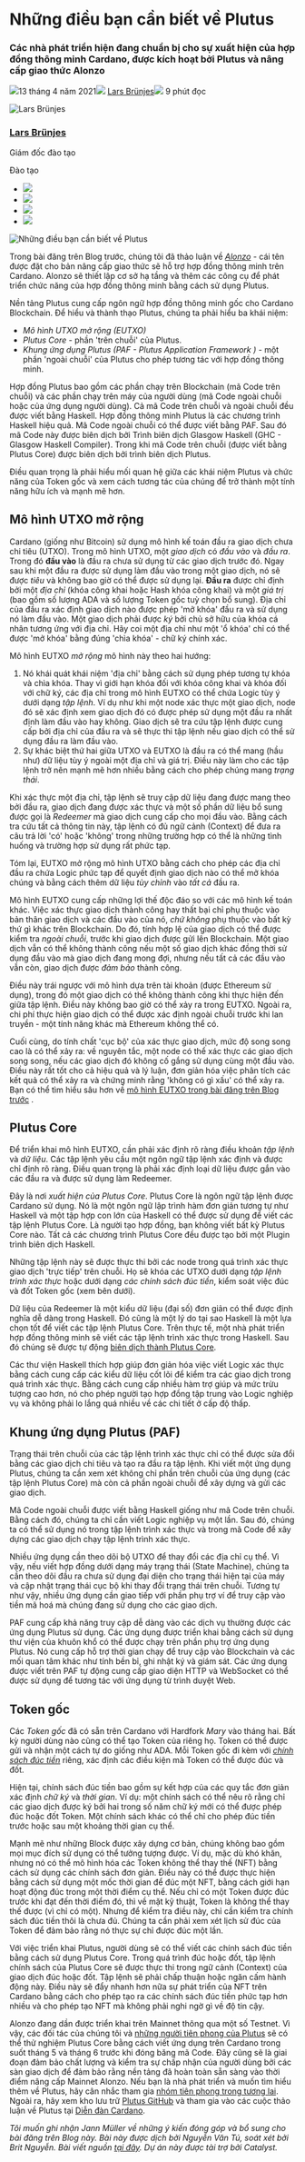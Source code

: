 # Những điều bạn cần biết về Plutus

### **Các nhà phát triển hiện đang chuẩn bị cho sự xuất hiện của hợp đồng thông minh Cardano, được kích hoạt bởi Plutus và nâng cấp giao thức Alonzo**

![](img/2021-04-13-plutus-what-you-need-to-know.002.png)13 tháng 4 năm 2021![](img/2021-04-13-plutus-what-you-need-to-know.002.png) [Lars Brünjes](tmp//en/blog/authors/lars-brunjes/page-1/)![](img/2021-04-13-plutus-what-you-need-to-know.003.png) 9 phút đọc

![Lars Brünjes](img/2021-04-13-plutus-what-you-need-to-know.004.png)[](tmp//en/blog/authors/lars-brunjes/page-1/)

### [**Lars Brünjes**](tmp//en/blog/authors/lars-brunjes/page-1/)

Giám đốc đào tạo

Đào tạo

- ![](img/2021-04-13-plutus-what-you-need-to-know.005.png)[](mailto:lars.bruenjes@iohk.io "Email")
- ![](img/2021-04-13-plutus-what-you-need-to-know.006.png)[](https://www.linkedin.com/in/dr-lars-br%C3%BCnjes-1640993b "LinkedIn")
- ![](img/2021-04-13-plutus-what-you-need-to-know.007.png)[](https://twitter.com/LarsBrunjes "Twitter")
- ![](img/2021-04-13-plutus-what-you-need-to-know.008.png)[](https://github.com/brunjlar "GitHub")

![Những điều bạn cần biết về Plutus](img/2021-04-13-plutus-what-you-need-to-know.009.jpeg)

Trong bài đăng trên Blog trước, chúng tôi đã thảo luận về [*Alonzo*](https://iohk.io/en/blog/posts/2021/04/08/smart-contracts-%E2%80%93-here-we-come/) - cái tên được đặt cho bản nâng cấp giao thức sẽ hỗ trợ hợp đồng thông minh trên Cardano. Alonzo sẽ thiết lập cơ sở hạ tầng và thêm các công cụ để phát triển chức năng của hợp đồng thông minh bằng cách sử dụng Plutus.

Nền tảng Plutus cung cấp ngôn ngữ hợp đồng thông minh gốc cho Cardano Blockchain. Để hiểu và thành thạo Plutus, chúng ta phải hiểu ba khái niệm:

- *Mô hình UTXO mở rộng (EUTXO)*
- *Plutus Core* - phần 'trên chuỗi' của Plutus.
- *Khung ứng dụng Plutus (PAF - Plutus Application Framework )* - một phần 'ngoài chuỗi' của Plutus cho phép tương tác với hợp đồng thông minh.

Hợp đồng Plutus bao gồm các phần chạy trên Blockchain (mã Code trên chuỗi) và các phần chạy trên máy của người dùng (mã Code ngoài chuỗi hoặc của ứng dụng người dùng). Cả mã Code trên chuỗi và ngoài chuỗi đều được viết bằng Haskell. Hợp đồng thông minh Plutus là các chương trình Haskell hiệu quả. Mã Code ngoài chuỗi có thể được viết bằng PAF. Sau đó mã Code này được biên dịch bởi Trình biên dịch Glasgow Haskell (GHC - Glasgow Haskell Compiler). Trong khi mã Code trên chuỗi (được viết bằng Plutus Core) được biên dịch bởi trình biên dịch Plutus.

Điều quan trọng là phải hiểu mối quan hệ giữa các khái niệm Plutus và chức năng của Token gốc và xem cách tương tác của chúng để trở thành một tính năng hữu ích và mạnh mẽ hơn.

## **Mô hình UTXO mở rộng**

Cardano (giống như Bitcoin) sử dụng mô hình kế toán đầu ra giao dịch chưa chi tiêu (UTXO). Trong mô hình UTXO, một *giao dịch* có *đầu vào* và *đầu ra*. Trong đó **đầu vào** là đầu ra chưa sử dụng từ các giao dịch trước đó. Ngay sau khi một đầu ra được sử dụng làm đầu vào trong một giao dịch, nó sẽ được *tiêu* và không bao giờ có thể được sử dụng lại. **Đầu ra** được chỉ định bởi một *địa chỉ* (khóa công khai hoặc Hash khóa công khai) và một *giá trị* (bao gồm số lượng ADA và số lượng Token gốc tuỳ chọn bổ sung). Địa chỉ của đầu ra xác định giao dịch nào được phép 'mở khóa' đầu ra và sử dụng nó làm đầu vào. Một giao dịch phải được *ký* bởi chủ sở hữu của khóa cá nhân tương ứng với địa chỉ. Hãy coi một địa chỉ như một 'ổ khóa' chỉ có thể được 'mở khóa' bằng đúng 'chìa khóa' - chữ ký chính xác.

Mô hình EUTXO *mở rộng* mô hình này theo hai hướng:

1. Nó khái quát khái niệm 'địa chỉ' bằng cách sử dụng phép tương tự khóa và chìa khóa. Thay vì giới hạn khóa đối với khóa công khai và khóa đối với chữ ký, các địa chỉ trong mô hình EUTXO có thể chứa Logic tùy ý dưới dạng *tập lệnh*. Ví dụ như khi một node xác thực một giao dịch, node đó sẽ xác định xem giao dịch đó có được phép sử dụng một đầu ra nhất định làm đầu vào hay không. Giao dịch sẽ tra cứu tập lệnh được cung cấp bởi địa chỉ của đầu ra và sẽ thực thi tập lệnh nếu giao dịch có thể sử dụng đầu ra làm đầu vào.
2. Sự khác biệt thứ hai giữa UTXO và EUTXO là đầu ra có thể mang (hầu như) dữ liệu tùy ý ngoài một địa chỉ và giá trị. Điều này làm cho các tập lệnh trở nên mạnh mẽ hơn nhiều bằng cách cho phép chúng mang *trạng thái*.

Khi xác thực một địa chỉ, tập lệnh sẽ truy cập dữ liệu đang được mang theo bởi đầu ra, giao dịch đang được xác thực và một số phần dữ liệu bổ sung được gọi là *Redeemer* mà giao dịch cung cấp cho mọi đầu vào. Bằng cách tra cứu tất cả thông tin này, tập lệnh có đủ ngữ cảnh (Context) để đưa ra câu trả lời 'có' hoặc 'không' trong những trường hợp có thể là những tình huống và trường hợp sử dụng rất phức tạp.

Tóm lại, EUTXO mở rộng mô hình UTXO bằng cách cho phép các địa chỉ đầu ra chứa Logic phức tạp để quyết định giao dịch nào có thể mở khóa chúng và bằng cách thêm dữ liệu *tùy chỉnh* vào *tất cả* đầu ra.

Mô hình EUTXO cung cấp những lợi thế độc đáo so với các mô hình kế toán khác. Việc xác thực giao dịch thành công hay thất bại chỉ phụ thuộc vào bản thân giao dịch và các đầu vào của nó, *chứ không* phụ thuộc vào bất kỳ thứ gì khác trên Blockchain. Do đó, tính hợp lệ của giao dịch có thể được kiểm tra *ngoài chuỗi*, trước khi giao dịch được gửi lên Blockchain. Một giao dịch vẫn có thể không thành công nếu một số giao dịch khác đồng thời sử dụng đầu vào mà giao dịch đang mong đợi, nhưng nếu tất cả các đầu vào vẫn còn, giao dịch được *đảm bảo* thành công.

Điều này trái ngược với mô hình dựa trên tài khoản (được Ethereum sử dụng), trong đó một giao dịch có thể không thành công khi thực hiện đến giữa tập lệnh. Điều này không bao giờ có thể xảy ra trong EUTXO. Ngoài ra, chi phí thực hiện giao dịch có thể được xác định ngoài chuỗi trước khi lan truyền - một tính năng khác mà Ethereum không thể có.

Cuối cùng, do tính chất 'cục bộ' của xác thực giao dịch, mức độ song song cao là có thể xảy ra: về nguyên tắc, một node có thể xác thực các giao dịch song song, nếu các giao dịch đó không cố gắng sử dụng cùng một đầu vào. Điều này rất tốt cho cả hiệu quả và lý luận, đơn giản hóa việc phân tích các kết quả có thể xảy ra và chứng minh rằng 'không có gì xấu' có thể xảy ra. Bạn có thể tìm hiểu sâu hơn về [mô hình EUTXO trong bài đăng trên Blog trước](https://iohk.io/en/blog/posts/2021/03/12/cardanos-extended-utxo-accounting-model-part-2/) .

## **Plutus Core**

Để triển khai mô hình EUTXO, cần phải xác định rõ ràng điều khoản *tập lệnh* và *dữ liệu*. Các tập lệnh yêu cầu một ngôn ngữ tập lệnh xác định và được chỉ định rõ ràng. Điều quan trọng là phải xác định loại dữ liệu được gắn vào các đầu ra và được sử dụng làm Redeemer.

Đây là nơi *xuất hiện của Plutus Core*. Plutus Core là ngôn ngữ tập lệnh được Cardano sử dụng. Nó là một ngôn ngữ lập trình hàm đơn giản tương tự như Haskell và một tập hợp con lớn của Haskell có thể được sử dụng để viết các tập lệnh Plutus Core. Là người tạo hợp đồng, bạn không viết bất kỳ Plutus Core nào. Tất cả các chương trình Plutus Core đều được tạo bởi một Plugin trình biên dịch Haskell.

Những tập lệnh này sẽ được thực thi bởi các node trong quá trình xác thực giao dịch 'trực tiếp' trên chuỗi. Họ sẽ khóa các UTXO dưới dạng *tập lệnh trình xác thực* hoặc dưới dạng *các chính sách đúc tiền*, kiểm soát việc đúc và đốt Token gốc (xem bên dưới).

Dữ liệu của Redeemer là một kiểu dữ liệu (đại số) đơn giản có thể được định nghĩa dễ dàng trong Haskell. Đó cũng là một lý do tại sao Haskell là một lựa chọn tốt để viết các tập lệnh Plutus Core. Trên thực tế, một nhà phát triển hợp đồng thông minh sẽ viết các tập lệnh trình xác thực trong Haskell. Sau đó chúng sẽ được tự động [biên dịch thành Plutus Core](https://iohk.io/en/blog/posts/2021/02/02/plutus-tx-compiling-haskell-into-plutus-core/).

Các thư viện Haskell thích hợp giúp đơn giản hóa việc viết Logic xác thực bằng cách cung cấp các kiểu dữ liệu cốt lõi để kiểm tra các giao dịch trong quá trình xác thực. Bằng cách cung cấp nhiều hàm trợ giúp và mức trừu tượng cao hơn, nó cho phép người tạo hợp đồng tập trung vào Logic nghiệp vụ và không phải lo lắng quá nhiều về các chi tiết ở cấp độ thấp.

## **Khung ứng dụng Plutus (PAF)**

Trạng thái trên chuỗi của các tập lệnh trình xác thực chỉ có thể được sửa đổi bằng các giao dịch chi tiêu và tạo ra đầu ra tập lệnh. Khi viết một ứng dụng Plutus, chúng ta cần xem xét không chỉ phần trên chuỗi của ứng dụng (các tập lệnh Plutus Core) mà còn cả phần ngoài chuỗi để xây dựng và gửi các giao dịch.

Mã Code ngoài chuỗi được viết bằng Haskell giống như mã Code trên chuỗi. Bằng cách đó, chúng ta chỉ cần viết Logic nghiệp vụ một lần. Sau đó, chúng ta có thể sử dụng nó trong tập lệnh trình xác thực và trong mã Code để xây dựng các giao dịch chạy tập lệnh trình xác thực.

Nhiều ứng dụng cần theo dõi bộ UTXO để thay đổi các địa chỉ cụ thể. Vì vậy, nếu viết hợp đồng dưới dạng máy trạng thái (State Machine), chúng ta cần theo dõi đầu ra chưa sử dụng đại diện cho trạng thái hiện tại của máy và cập nhật trạng thái cục bộ khi thay đổi trạng thái trên chuỗi. Tương tự như vậy, nhiều ứng dụng cần giao tiếp với phần phụ trợ ví để truy cập vào tiền mã hoá mà chúng đang sử dụng cho các giao dịch.

PAF cung cấp khả năng truy cập dễ dàng vào các dịch vụ thường được các ứng dụng Plutus sử dụng. Các ứng dụng được triển khai bằng cách sử dụng thư viện của khuôn khổ có thể được chạy trên phần phụ trợ ứng dụng Plutus. Nó cung cấp hỗ trợ thời gian chạy để truy cập vào Blockchain và các mối quan tâm khác như tính bền bỉ, ghi nhật ký và giám sát. Các ứng dụng được viết trên PAF tự động cung cấp giao diện HTTP và WebSocket có thể được sử dụng để tương tác với ứng dụng từ trình duyệt Web.

## **Token gốc**

Các *Token gốc* đã có sẵn trên Cardano với Hardfork *Mary* vào tháng hai. Bất kỳ người dùng nào cũng có thể tạo Token của riêng họ. Token có thể được gửi và nhận một cách tự do giống như ADA. Mỗi Token gốc đi kèm với [*chính sách đúc tiền*](https://docs.cardano.org/en/latest/native-tokens/learn-about-native-tokens.html#minting-policy) riêng, xác định các điều kiện mà Token có thể được đúc và đốt.

Hiện tại, chính sách đúc tiền bao gồm sự kết hợp của các quy tắc đơn giản xác định *chữ ký* và *thời gian*. Ví dụ: một chính sách có thể nêu rõ rằng chỉ các giao dịch được ký bởi hai trong số năm chữ ký mới có thể được phép đúc hoặc đốt Token. Một chính sách khác có thể chỉ cho phép đúc tiền trước hoặc sau một khoảng thời gian cụ thể.

Mạnh mẽ như những Block được xây dựng cơ bản, chúng không bao gồm mọi mục đích sử dụng có thể tưởng tượng được. Ví dụ, mặc dù khó khăn, nhưng nó có thể mô hình hóa các Token không thể thay thế (NFT) bằng cách sử dụng các chính sách đơn giản. Điều này có thể được thực hiện bằng cách sử dụng một mốc thời gian để đúc một NFT, bằng cách giới hạn hoạt động đúc trong một thời điểm cụ thể. Nếu chỉ có một Token được đúc trước khi đạt đến thời điểm đó, thì về mặt kỹ thuật, Token là không thể thay thế được (vì chỉ có một). Nhưng để kiểm tra điều này, chỉ cần kiểm tra chính sách đúc tiền thôi là chưa đủ. Chúng ta cần phải xem xét lịch sử đúc của Token để đảm bảo rằng nó thực sự chỉ được đúc một lần.

Với việc triển khai Plutus, người dùng sẽ có thể viết các chính sách đúc tiền bằng cách sử dụng Plutus Core. Trong quá trình đúc hoặc đốt, tập lệnh chính sách của Plutus Core sẽ được thực thi trong ngữ cảnh (Context) của giao dịch đúc hoặc đốt. Tập lệnh sẽ phải chấp thuận hoặc ngăn cấm hành động này. Điều này sẽ đẩy nhanh hơn nữa sự phát triển của NFT trên Cardano bằng cách cho phép tạo ra các chính sách đúc tiền phức tạp hơn nhiều và cho phép tạo NFT mà không phải nghi ngờ gì về độ tin cậy.

Alonzo đang dần được triển khai trên Mainnet thông qua một số Testnet. Vì vậy, các đối tác của chúng tôi và [những người tiên phong của Plutus](https://iohk.io/en/blog/posts/2021/04/01/everything-you-need-to-know-about-our-new-plutus-pioneer-program/) sẽ có thể thử nghiệm Plutus Core bằng cách viết ứng dụng trên Cardano trong suốt tháng 5 và tháng 6 trước khi đóng băng mã Code. Đây cũng sẽ là giai đoạn đảm bảo chất lượng và kiểm tra sự chấp nhận của người dùng bởi các sàn giao dịch để đảm bảo rằng nền tảng đã hoàn toàn sẵn sàng vào thời điểm nâng cấp Mainnet Alonzo. Nếu bạn là nhà phát triển và muốn tìm hiểu thêm về Plutus, hãy cân nhắc tham gia [nhóm  tiên phong trong tương lai](https://developers.cardano.org/en/plutus-pioneer-program/). Ngoài ra, hãy xem kho lưu trữ [Plutus GitHub](https://github.com/input-output-hk/plutus) và tham gia vào các cuộc thảo luận về Plutus tại [Diễn đàn Cardano](https://forum.cardano.org/c/developers/cardano-plutus/148).

*Tôi muốn ghi nhận Jann Müller về những ý kiến đóng góp và bổ sung cho bài đăng trên Blog này. Bài này được dịch bởi Nguyễn Văn Tú, soát xét bởi Brit Nguyễn. Bài viết nguồn [tại đây](https://iohk.io/en/blog/posts/2021/04/13/plutus-what-you-need-to-know). *Dự án này được tài trợ bởi Catalyst*.*
